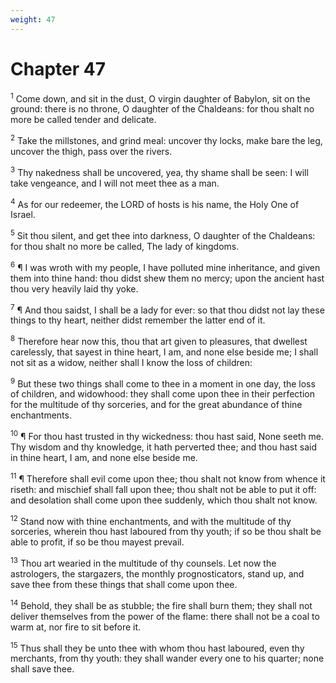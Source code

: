 ```yaml
---
weight: 47
---
```


# Chapter 47

<sup>1</sup> Come down, and sit in the dust, O virgin daughter of Babylon, sit on the ground: there is no throne, O daughter of the Chaldeans: for thou shalt no more be called tender and delicate. 

<sup>2</sup> Take the millstones, and grind meal: uncover thy locks, make bare the leg, uncover the thigh, pass over the rivers. 

<sup>3</sup> Thy nakedness shall be uncovered, yea, thy shame shall be seen: I will take vengeance, and I will not meet thee as a man. 

<sup>4</sup> As for our redeemer, the LORD of hosts is his name, the Holy One of Israel. 

<sup>5</sup> Sit thou silent, and get thee into darkness, O daughter of the Chaldeans: for thou shalt no more be called, The lady of kingdoms. 

<sup>6</sup> ¶ I was wroth with my people, I have polluted mine inheritance, and given them into thine hand: thou didst shew them no mercy; upon the ancient hast thou very heavily laid thy yoke. 

<sup>7</sup> ¶ And thou saidst, I shall be a lady for ever: so that thou didst not lay these things to thy heart, neither didst remember the latter end of it. 

<sup>8</sup> Therefore hear now this, thou that art given to pleasures, that dwellest carelessly, that sayest in thine heart, I am, and none else beside me; I shall not sit as a widow, neither shall I know the loss of children: 

<sup>9</sup> But these two things shall come to thee in a moment in one day, the loss of children, and widowhood: they shall come upon thee in their perfection for the multitude of thy sorceries, and for the great abundance of thine enchantments. 

<sup>10</sup> ¶ For thou hast trusted in thy wickedness: thou hast said, None seeth me. Thy wisdom and thy knowledge, it hath perverted thee; and thou hast said in thine heart, I am, and none else beside me. 

<sup>11</sup> ¶ Therefore shall evil come upon thee; thou shalt not know from whence it riseth: and mischief shall fall upon thee; thou shalt not be able to put it off: and desolation shall come upon thee suddenly, which thou shalt not know. 

<sup>12</sup> Stand now with thine enchantments, and with the multitude of thy sorceries, wherein thou hast laboured from thy youth; if so be thou shalt be able to profit, if so be thou mayest prevail. 

<sup>13</sup> Thou art wearied in the multitude of thy counsels. Let now the astrologers, the stargazers, the monthly prognosticators, stand up, and save thee from these things that shall come upon thee. 

<sup>14</sup> Behold, they shall be as stubble; the fire shall burn them; they shall not deliver themselves from the power of the flame: there shall not be a coal to warm at, nor fire to sit before it. 

<sup>15</sup> Thus shall they be unto thee with whom thou hast laboured, even thy merchants, from thy youth: they shall wander every one to his quarter; none shall save thee. 


